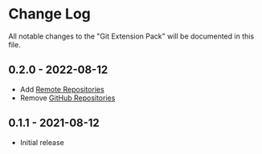 # Change Log

All notable changes to the "Git Extension Pack" will be documented in this file.

## 0.2.0 - 2022-08-12

- Add [Remote Repositories](https://marketplace.visualstudio.com/items?itemName=ms-vscode.remote-repositories)
- Remove [GitHub Repositories](https://marketplace.visualstudio.com/items?itemName=GitHub.remotehub)

## 0.1.1 - 2021-08-12

- Initial release
